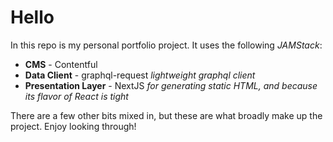 # Hello

In this repo is my personal portfolio project. It uses the following _JAMStack_:

- **CMS** - Contentful
- **Data Client** - graphql-request _lightweight graphql client_
- **Presentation Layer** - NextJS _for generating static HTML, and because its flavor of React is tight_

There are a few other bits mixed in, but these are what broadly make up the project. Enjoy looking through!
